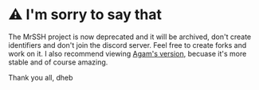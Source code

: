 # ⚠️ I'm sorry to say that

The MrSSH project is now deprecated and it will be archived, don't create identifiers and don't join the discord server. Feel free to create forks and work on it.
I also recommend viewing [Agam's version](https://github.com/agamsol/MrSSH), becuase it's more stable and of course amazing.

Thank you all,
dheb
